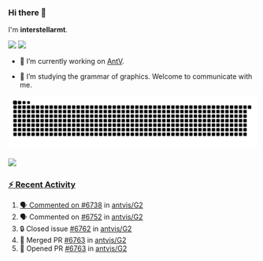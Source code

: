 ### Hi there 👋

I'm **interstellarmt**.

[![](https://img.shields.io/endpoint?url=https://awards.antv.vision/interstellarmt-g2-contributor.json)](https://github.com/antvis/g2)
[![](https://img.shields.io/endpoint?url=https://awards.antv.vision/interstellarmt-gpt-vis-contributor.json)](https://github.com/antvis/gpt-vis)

- 🔭 I’m currently working on [AntV](https://github.com/antvis).

- 📖 I’m studying the grammar of graphics. Welcome to communicate with me.

![](https://raw.githubusercontent.com/interstellarmt/interstellarmt/refs/heads/output/github-contribution-grid-snake.svg)
<div>
  <a href="https://github.com/interstellarmt">
  <img height="180em" src="https://github-readme-stats-eight-theta.vercel.app/api?username=interstellarmt&show_icons=true&include_all_commits=true&count_private=true&theme=tokyonight"/>
</div>
    
### :zap: Recent Activity

<!--START_SECTION:activity-->
1. 🗣 Commented on [#6738](https://github.com/antvis/G2/pull/6738#issuecomment-2796025055) in [antvis/G2](https://github.com/antvis/G2)
2. 🗣 Commented on [#6752](https://github.com/antvis/G2/pull/6752#issuecomment-2796020750) in [antvis/G2](https://github.com/antvis/G2)
3. 🔒 Closed issue [#6762](https://github.com/antvis/G2/issues/6762) in [antvis/G2](https://github.com/antvis/G2)
4. 🎉 Merged PR [#6763](https://github.com/antvis/G2/pull/6763) in [antvis/G2](https://github.com/antvis/G2)
5. 💪 Opened PR [#6763](https://github.com/antvis/G2/pull/6763) in [antvis/G2](https://github.com/antvis/G2)
<!--END_SECTION:activity-->

